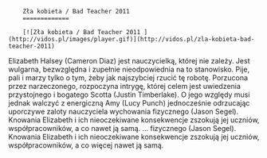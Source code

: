 
        Zła kobieta / Bad Teacher 2011 
        =============
        
        [![Zła kobieta / Bad Teacher 2011 ](http://vidos.pl/images/player.gif)](http://vidos.pl/zla-kobieta-bad-teacher-2011)
        
        
 Elizabeth Halsey (Cameron Diaz) jest nauczycielką, której nie zależy. Jest wulgarna, bezwzględna i zupełnie nieodpowiednia na to stanowisko. Pije, pali i marzy tylko o tym, żeby jak najszybciej rzucić tę robotę. Porzucona przez narzeczonego, rozpoczyna intrygę, której celem jest uwiedzenia przystojnego i bogatego Scotta (Justin Timberlake). O jego względy musi jednak walczyć z energiczną Amy (Lucy Punch) jednocześnie odrzucając uporczywe zaloty nauczyciela wychowania fizycznego (Jason Segel). Knowania Elizabeth i ich nieoczekiwane konsekwencje zszokują jej uczniów, współpracowników, a co  nawet ją samą.  ... fizycznego (Jason Segel). Knowania Elizabeth i ich nieoczekiwane konsekwencje zszokują jej uczniów, współpracowników, a co więcej nawet ją samą.
    